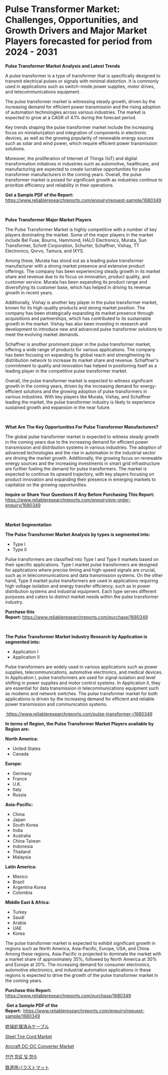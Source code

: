 <p><h1>Pulse Transformer Market: Challenges, Opportunities, and Growth Drivers and Major Market Players forecasted for period from 2024 - 2031</h1></p><p><strong>Pulse Transformer Market Analysis and Latest Trends</strong></p>
<p><p>A pulse transformer is a type of transformer that is specifically designed to transmit electrical pulses or signals with minimal distortion. It is commonly used in applications such as switch-mode power supplies, motor drives, and telecommunications equipment.</p><p>The pulse transformer market is witnessing steady growth, driven by the increasing demand for efficient power transmission and the rising adoption of automation technologies across various industries. The market is expected to grow at a CAGR of 4.1% during the forecast period.</p><p>Key trends shaping the pulse transformer market include the increasing focus on miniaturization and integration of components in electronic devices, as well as the growing popularity of renewable energy sources such as solar and wind power, which require efficient power transmission solutions.</p><p>Moreover, the proliferation of Internet of Things (IoT) and digital transformation initiatives in industries such as automotive, healthcare, and manufacturing are expected to create lucrative opportunities for pulse transformer manufacturers in the coming years. Overall, the pulse transformer market is poised for significant growth as industries continue to prioritize efficiency and reliability in their operations.</p></p>
<p><strong>Get a Sample PDF of the Report:&nbsp;</strong> <a href="https://www.reliableresearchreports.com/enquiry/request-sample/1680349">https://www.reliableresearchreports.com/enquiry/request-sample/1680349</a></p>
<p>&nbsp;</p>
<p><strong>Pulse Transformer Major Market Players</strong></p>
<p><p>The Pulse Transformer Market is highly competitive with a number of key players dominating the market. Some of the major players in the market include Bel Fuse, Bourns, Hammond, HALO Electronics, Murata, Sun Transformer, Schott Corporation, Schurter, Schaffner, Vishay, TT Electronics, Qorvo, Tamura, and IXYS.</p><p>Among these, Murata has stood out as a leading pulse transformer manufacturer with a strong market presence and extensive product offerings. The company has been experiencing steady growth in its market share and revenue due to its focus on innovation, product quality, and customer service. Murata has been expanding its product range and diversifying its customer base, which has helped in driving its revenue growth in recent years.</p><p>Additionally, Vishay is another key player in the pulse transformer market, known for its high-quality products and strong market position. The company has been strategically expanding its market presence through acquisitions and partnerships, which has contributed to its sustainable growth in the market. Vishay has also been investing in research and development to introduce new and advanced pulse transformer solutions to meet the evolving market demands.</p><p>Schaffner is another prominent player in the pulse transformer market, offering a wide range of products for various applications. The company has been focusing on expanding its global reach and strengthening its distribution network to increase its market share and revenue. Schaffner's commitment to quality and innovation has helped in positioning itself as a leading player in the competitive pulse transformer market.</p><p>Overall, the pulse transformer market is expected to witness significant growth in the coming years, driven by the increasing demand for energy-efficient solutions and the growing adoption of pulse transformers in various industries. With key players like Murata, Vishay, and Schaffner leading the market, the pulse transformer industry is likely to experience sustained growth and expansion in the near future.</p></p>
<p>&nbsp;</p>
<p><strong>What Are The Key Opportunities For Pulse Transformer Manufacturers?</strong></p>
<p><p>The global pulse transformer market is expected to witness steady growth in the coming years due to the increasing demand for efficient power transmission and distribution systems in various industries. The adoption of advanced technologies and the rise in automation in the industrial sector are driving the market growth. Additionally, the growing focus on renewable energy sources and the increasing investments in smart grid infrastructure are further fueling the demand for pulse transformers. The market is expected to continue its upward trajectory, with key players focusing on product innovation and expanding their presence in emerging markets to capitalize on the growing opportunities.</p></p>
<p><strong>Inquire or Share Your Questions If Any Before Purchasing This Report:</strong> <a href="https://www.reliableresearchreports.com/enquiry/pre-order-enquiry/1680349">https://www.reliableresearchreports.com/enquiry/pre-order-enquiry/1680349</a></p>
<p>&nbsp;</p>
<p><strong>Market Segmentation</strong></p>
<p><strong>The Pulse Transformer Market Analysis by types is segmented into:</strong></p>
<p><ul><li>Type I</li><li>Type II</li></ul></p>
<p><p>Pulse transformers are classified into Type I and Type II markets based on their specific applications. Type I market pulse transformers are designed for applications where precise timing and high-speed signals are crucial, such as in telecommunications and data transmission systems. On the other hand, Type II market pulse transformers are used in applications requiring high voltage isolation and energy transfer efficiency, such as in power distribution systems and industrial equipment. Each type serves different purposes and caters to distinct market needs within the pulse transformer industry.</p></p>
<p><strong>Purchase this Report:&nbsp;</strong><a href="https://www.reliableresearchreports.com/purchase/1680349">https://www.reliableresearchreports.com/purchase/1680349</a></p>
<p>&nbsp;</p>
<p><strong>The Pulse Transformer Market Industry Research by Application is segmented into:</strong></p>
<p><ul><li>Application I</li><li>Application II</li></ul></p>
<p><p>Pulse transformers are widely used in various applications such as power supplies, telecommunications, automotive electronics, and medical devices. In Application I, pulse transformers are used for signal isolation and level shifting in power supplies and motor control systems. In Application II, they are essential for data transmission in telecommunications equipment such as modems and network switches. The pulse transformer market for both applications is driven by the increasing demand for efficient and reliable power transmission and communication systems.</p></p>
<p><a href="https://www.reliableresearchreports.com/pulse-transformer-r1680349">&nbsp;https://www.reliableresearchreports.com/pulse-transformer-r1680349</a></p>
<p><strong>In terms of Region, the Pulse Transformer Market Players available by Region are:</strong></p>
<p>
    <p> <strong> North America: </strong>
        <ul>
            <li>United States</li>
            <li>Canada</li>
        </ul>
        </p> 
    <p> <strong> Europe: </strong>
        <ul>
            <li>Germany</li>
            <li>France</li>
            <li>U.K.</li>
            <li>Italy</li>
            <li>Russia</li>
        </ul>
        </p> 
    <p> <strong> Asia-Pacific: </strong>
        <ul>
            <li>China</li>
            <li>Japan</li>
            <li>South Korea</li>
            <li>India</li>
            <li>Australia</li>
            <li>China Taiwan</li>
            <li>Indonesia</li>
            <li>Thailand</li>
            <li>Malaysia</li>
        </ul>
        </p> 
    <p> <strong> Latin America: </strong>
        <ul>
            <li>Mexico</li>
            <li>Brazil</li>
            <li>Argentina Korea</li>
            <li>Colombia</li>
        </ul>
        </p> 
    <p> <strong> Middle East & Africa: </strong>
        <ul>
            <li>Turkey</li>
            <li>Saudi</li>
            <li>Arabia</li>
            <li>UAE</li>
            <li>Korea</li>
        </ul>
    </p>
    </p>
<p><p>The pulse transformer market is expected to exhibit significant growth in regions such as North America, Asia-Pacific, Europe, USA, and China. Among these regions, Asia-Pacific is projected to dominate the market with a market share of approximately 35%, followed by North America at 30% and Europe at 20%. The increasing demand for consumer electronics, automotive electronics, and industrial automation applications in these regions is expected to drive the growth of the pulse transformer market in the coming years.</p></p>
<p><strong>Purchase this Report: </strong><a href="https://www.reliableresearchreports.com/purchase/1680349">https://www.reliableresearchreports.com/purchase/1680349</a></p>
<p>&nbsp;<strong>Get a Sample PDF of the Report:&nbsp;&nbsp;</strong><a href="https://www.reliableresearchreports.com/enquiry/request-sample/1680349">https://www.reliableresearchreports.com/enquiry/request-sample/1680349</a></p>
<p><strong></strong></p>
<p><p><a href="https://github.com/LenoraKris2023/Market-Research-Report-List-1/blob/main/8105584108269.md">終端処理済みケーブル</a></p><p><a href="https://github.com/kosella/Market-Research-Report-List-3/blob/main/steel-tire-cord-market.md">Steel Tire Cord Market</a></p><p><a href="https://issuu.com/reportprime-2/docs/aircraft-dc-dc-converter-market-size-2030.pptx">Aircraft DC-DC Converter Market</a></p><p><a href="https://github.com/akzkkws047661437/Market-Research-Report-List-2/blob/main/1753762102954.md">천연 향료 및 향수</a></p><p><a href="https://github.com/JoanaNitzsche/Market-Research-Report-List-1/blob/main/4753616108270.md">鉄道用バラストマット</a></p></p>